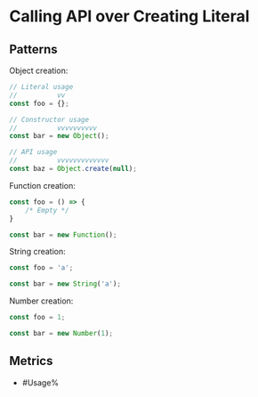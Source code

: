 # Calling API over Creating Literal

## Patterns

Object creation:

```js
// Literal usage
//          vv
const foo = {};

// Constructor usage
//          vvvvvvvvvv
const bar = new Object();

// API usage
//          vvvvvvvvvvvvv
const baz = Object.create(null);
```

Function creation:

```js
const foo = () => {
    /* Empty */
}

const bar = new Function();
```

String creation:

```js
const foo = 'a';

const bar = new String('a');
```

Number creation:

```js
const foo = 1;

const bar = new Number(1);
```

## Metrics

* #Usage%
